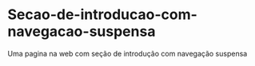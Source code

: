 # Secao-de-introducao-com-navegacao-suspensa
Uma pagina na web com seção de introdução com navegação suspensa
